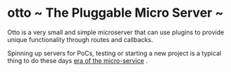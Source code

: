 # otto ~ The Pluggable Micro Server ~

Otto is a very small and simple microserver that can use plugins
to provide unique functionality through routes and callbacks.

Spinning up servers for PoCs, testing or starting a new project is
a typical thing to do these days [era of the
micro-service](http://wikipedia.org/microservices) .
